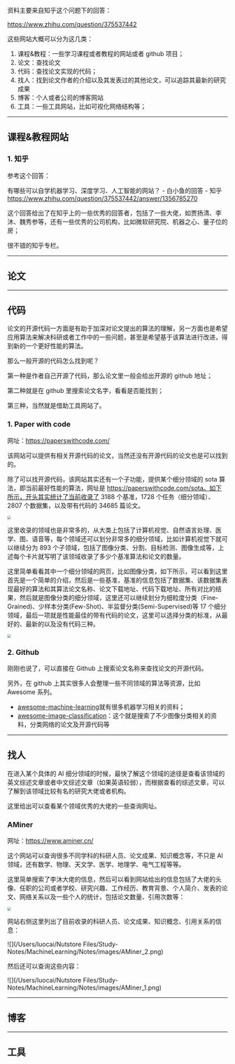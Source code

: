资料主要来自知乎这个问题下的回答：

https://www.zhihu.com/question/375537442



这些网站大概可以分为这几类：

1. 课程&教程：一些学习课程或者教程的网站或者 github 项目；
2. 论文：查找论文
3. 代码：查找论文实现的代码；
4. 找人：找到论文作者的介绍以及其发表过的其他论文，可以追踪其最新的研究成果
5. 博客：个人或者公司的博客网站
6. 工具：一些工具网站，比如可视化网络结构等；



------

## 课程&教程网站

### 1. 知乎

参考这个回答：

有哪些可以自学机器学习、深度学习、人工智能的网站？ - 白小鱼的回答 - 知乎 https://www.zhihu.com/question/375537442/answer/1356785270

这个回答给出了在知乎上的一些优秀的回答者，包括了一些大佬，如贾扬清、李沐、魏秀参等，还有一些优秀的公司机构，比如微软研究院、机器之心、量子位的房；

很不错的知乎专栏。











------

## 论文







------

## 代码

论文的开源代码一方面是有助于加深对论文提出的算法的理解，另一方面也是希望应用算法来解决科研或者工作中的一些问题，甚至是希望基于该算法进行改进，得到新的一个更好性能的算法。

那么一般开源的代码怎么找到呢？

第一种是作者自己开源了代码，那么论文里一般会给出开源的 github 地址；

第二种就是在 github 里搜索论文名字，看看是否能找到；

第三种，当然就是借助工具网站了。



### 1. Paper with code

网址：https://paperswithcode.com/

该网站可以提供有相关开源代码的论文，当然还没有开源代码的论文也是可以找到的。

除了可以找开源代码，该网站其实还有一个子功能，提供某个细分领域的 sota 算法，即当前最好性能的算法，网址是 https://paperswithcode.com/sota。如下所示，开头其实统计了当前收录了 3188 个基准，1728 个任务（细分领域）、2807 个数据集，以及带有代码的 34685 篇论文。

<img src="/Users/luocai/Nutstore Files/Study-Notes/MachineLearning/Notes/images/paperwithcode_sota_1.png" style="zoom:50%;" />

这里收录的领域也是非常多的，从大类上包括了计算机视觉、自然语言处理、医学、图、语音等，每个领域还可以划分非常多的细分领域，比如计算机视觉下就可以继续分为 893 个子领域，包括了图像分类、分割、目标检测、图像生成等，上述每个卡片就写明了该领域收录了多少个基准算法和论文的数量。

这里简单看看其中一个细分领域的网页，比如图像分类，如下所示，可以看到这里首先是一个简单的介绍，然后是一些基准，基准的信息包括了数据集、该数据集表现最好的算法和其算法论文名称、论文下载地址、代码下载地址、所有对比的结果，然后就是图像分类的细分领域，这里还可以继续划分为细粒度分类（Fine-Grained)、少样本分类(Few-Shot)、半监督分类(Semi-Supervised)等 17 个细分领域，最后一项就是性能最佳的带有代码的论文，这里可以选择分类的标准，从最好的、最新的以及没有代码三种。

<img src="/Users/luocai/Nutstore Files/Study-Notes/MachineLearning/Notes/images/paperwithcode_sota_2.png" style="zoom:50%;" />





### 2. Github

刚刚也说了，可以直接在 Github 上搜索论文名称来查找论文的开源代码。

另外，在 github 上其实很多人会整理一些不同领域的算法等资源，比如 Awesome 系列。

- [awesome-machine-learning](https://github.com/josephmisiti/awesome-machine-learning)就有很多机器学习相关的资料；
- [awesome-image-classification](https://github.com/weiaicunzai/awesome-image-classification)：这个就是搜索了不少图像分类相关的资料，分类网络的论文及开源代码等





------

## 找人

在进入某个具体的 AI 细分领域的时候，最快了解这个领域的途径是查看该领域的英文综述文章或者中文综述文章（如果英语较弱），而根据查看的综述文章，可以了解到该领域比较有名的研究大佬或者机构。

这里给出可以查看某个领域优秀的大佬的一些查询网址。



### AMiner

网址：https://www.aminer.cn/

这个网站可以查询很多不同学科的科研人员、论文成果、知识概念等，不只是 AI 领域，还有数学、物理、天文学、医学、地理学、电气工程等等。

这里简单搜索了李沐大佬的信息，然后可以看到网站给出的信息包括了大佬的头像、任职的公司或者学校、研究兴趣、工作经历、教育背景、个人简介、发表的论文、网络关系以及一些个人的统计，包括论文数量、引用次数等：

<img src="/Users/luocai/Nutstore Files/Study-Notes/MachineLearning/Notes/images/AMiner_3.png" style="zoom:50%;" />



网站右侧这里列出了目前收录的科研人员、论文成果、知识概念、引用关系的信息：

![](/Users/luocai/Nutstore Files/Study-Notes/MachineLearning/Notes/images/AMiner_2.png)



然后还可以查询这些内容：

![](/Users/luocai/Nutstore Files/Study-Notes/MachineLearning/Notes/images/AMiner_1.png)









------

## 博客



------

## 工具